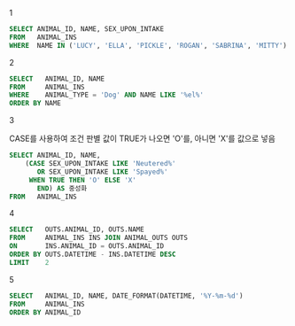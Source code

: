 1

```sql
SELECT ANIMAL_ID, NAME, SEX_UPON_INTAKE
FROM   ANIMAL_INS
WHERE  NAME IN ('LUCY', 'ELLA', 'PICKLE', 'ROGAN', 'SABRINA', 'MITTY')
```



2

```sql
SELECT   ANIMAL_ID, NAME
FROM     ANIMAL_INS
WHERE    ANIMAL_TYPE = 'Dog' AND NAME LIKE '%el%'
ORDER BY NAME
```



3

CASE를 사용하여 조건 판별 값이 TRUE가 나오면 'O'를, 아니면 'X'를 값으로 넣음

```sql
SELECT ANIMAL_ID, NAME,
    (CASE SEX_UPON_INTAKE LIKE 'Neutered%' 
       OR SEX_UPON_INTAKE LIKE 'Spayed%' 
     WHEN TRUE THEN 'O' ELSE 'X' 
       END) AS 중성화
FROM   ANIMAL_INS
```



4

```sql
SELECT   OUTS.ANIMAL_ID, OUTS.NAME
FROM     ANIMAL_INS INS JOIN ANIMAL_OUTS OUTS
ON       INS.ANIMAL_ID = OUTS.ANIMAL_ID
ORDER BY OUTS.DATETIME - INS.DATETIME DESC
LIMIT    2
```



5

```sql
SELECT   ANIMAL_ID, NAME, DATE_FORMAT(DATETIME, '%Y-%m-%d')
FROM     ANIMAL_INS
ORDER BY ANIMAL_ID
```

